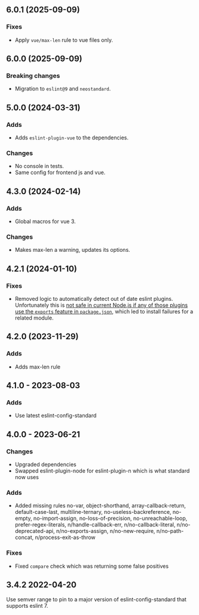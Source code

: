 ## 6.0.1 (2025-09-09)

### Fixes

- Apply `vue/max-len` rule to vue files only.

## 6.0.0 (2025-09-09)

### Breaking changes

- Migration to `eslint@9` and `neostandard`.

## 5.0.0 (2024-03-31)

### Adds

- Adds `eslint-plugin-vue` to the dependencies.

### Changes

- No console in tests.
- Same config for frontend js and vue.

## 4.3.0 (2024-02-14)

### Adds

- Global macros for vue 3.

### Changes

- Makes max-len a warning, updates its options.

## 4.2.1 (2024-01-10)

### Fixes

- Removed logic to automatically detect out of date eslint plugins.
Unfortunately this is [not safe in current Node.js if any of those
plugins use the `exports` feature in `package.json`](https://github.com/nodejs/node/issues/33460),
which led to install failures for a related module.

## 4.2.0 (2023-11-29)

### Adds

- Adds max-len rule

## 4.1.0 - 2023-08-03

### Adds

- Use latest eslint-config-standard

## 4.0.0 - 2023-06-21

### Changes

- Upgraded dependencies
- Swapped eslint-plugin-node for eslint-plugin-n which is what standard now uses

### Adds

- Added missing rules no-var, object-shorthand, array-callback-return, default-case-last, multiline-ternary, no-useless-backreference, no-empty, no-import-assign, no-loss-of-precision, no-unreachable-loop, prefer-regex-literals, n/handle-callback-err, n/no-callback-literal, n/no-deprecated-api, n/no-exports-assign, n/no-new-require, n/no-path-concat, n/process-exit-as-throw

### Fixes

- Fixed `compare` check which was returning some false positives

## 3.4.2 2022-04-20

Use semver range to pin to a major version of eslint-config-standard that supports eslint 7.
